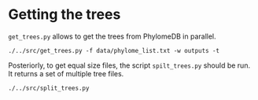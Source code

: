 # Getting the trees

`get_trees.py` allows to get the trees from PhylomeDB in parallel.

```
./../src/get_trees.py -f data/phylome_list.txt -w outputs -t
```

Posteriorly, to get equal size files, the script `spilt_trees.py` should be run. It returns a set of multiple tree files.

```
./../src/split_trees.py
```
